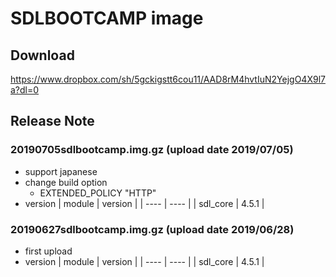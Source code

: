 # SDLBOOTCAMP image
## Download 
https://www.dropbox.com/sh/5gckigstt6cou11/AAD8rM4hvtIuN2YejgO4X9l7a?dl=0
## Release Note
### 20190705sdlbootcamp.img.gz (upload date 2019/07/05)
* support japanese
* change build option
	* EXTENDED_POLICY "HTTP"
* version
	|  module  |  version  |
	| ---- | ---- |
	|  sdl_core  |  4.5.1  |

### 20190627sdlbootcamp.img.gz (upload date 2019/06/28)
* first upload
* version
	|  module  |  version  |
	| ---- | ---- |
	|  sdl_core  |  4.5.1  |
